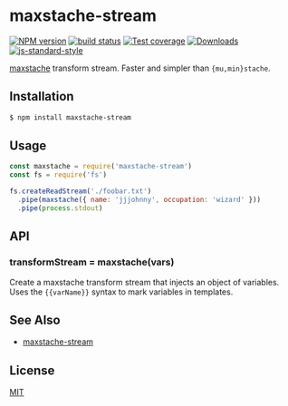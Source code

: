 # maxstache-stream
[![NPM version][npm-image]][npm-url]
[![build status][travis-image]][travis-url]
[![Test coverage][codecov-image]][codecov-url]
[![Downloads][downloads-image]][downloads-url]
[![js-standard-style][standard-image]][standard-url]

[maxstache][0] transform stream. Faster and simpler than `{mu,min}stache`.

## Installation
```sh
$ npm install maxstache-stream
```

## Usage
```js
const maxstache = require('maxstache-stream')
const fs = require('fs')

fs.createReadStream('./foobar.txt')
  .pipe(maxstache({ name: 'jjjohnny', occupation: 'wizard' }))
  .pipe(process.stdout)
```

## API
### transformStream = maxstache(vars)
Create a maxstache transform stream that injects an object of variables. Uses
the `{{varName}}` syntax to mark variables in templates.

## See Also
- [maxstache-stream][1]

## License
[MIT](https://tldrlegal.com/license/mit-license)

[npm-image]: https://img.shields.io/npm/v/maxstache-stream.svg?style=flat-square
[npm-url]: https://npmjs.org/package/maxstache-stream
[travis-image]: https://img.shields.io/travis/yoshuawuyts/maxstache-stream/master.svg?style=flat-square
[travis-url]: https://travis-ci.org/yoshuawuyts/maxstache-stream
[codecov-image]: https://img.shields.io/codecov/c/github/yoshuawuyts/maxstache-stream/master.svg?style=flat-square
[codecov-url]: https://codecov.io/github/yoshuawuyts/maxstache-stream
[downloads-image]: http://img.shields.io/npm/dm/maxstache-stream.svg?style=flat-square
[downloads-url]: https://npmjs.org/package/maxstache-stream
[standard-image]: https://img.shields.io/badge/code%20style-standard-brightgreen.svg?style=flat-square
[standard-url]: https://github.com/feross/standard

[0]: https://github.com/yoshuawuyts/maxstache
[1]: https://github.com/yoshuawuyts/maxstache-stream
